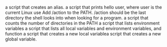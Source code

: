  a script that creates an alias.
a script that prints hello user, where user is the current Linux use
Add /action to the PATH. /action should be the last directory the shell looks into when looking for a program.
 a script that counts the number of directories in the PATH
a script that lists environment variables
a script that lists all local variables and environment variables, and function
a script that creates a new local variablea script that creates a new global variable.

